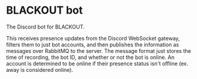 # BLACKOUT bot

The Discord bot for BLACKOUT.

This receives presence updates from the Discord WebSocket gateway, filters them to just bot accounts, and then publishes the information as messages over RabbitMQ to the server.
The message format just stores the time of recording, the bot ID, and whether or not the bot is online.
An account is determined to be online if their presence status isn't offline (ex. away is considered online).
